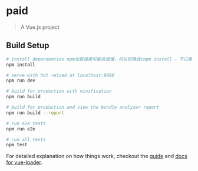 # paid

> A Vue.js project

## Build Setup

``` bash
# install dependencies npm加载速度可能会很慢，可以切换成cnpm install ，不过需要先安装淘宝镜像，安装方法见百度。
npm install

# serve with hot reload at localhost:8080
npm run dev

# build for production with minification
npm run build

# build for production and view the bundle analyzer report
npm run build --report

# run e2e tests
npm run e2e

# run all tests
npm test
```

For detailed explanation on how things work, checkout the [guide](http://vuejs-templates.github.io/webpack/) and [docs for vue-loader](http://vuejs.github.io/vue-loader).
